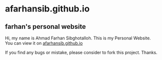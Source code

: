 # afarhansib.github.io
## farhan's personal website

Hi, my name is Ahmad Farhan Sibghotalloh. This is my Personal Website. You can view it on [afarhansib.github.io](https://afarhansib.github.io)

If you find any bugs or mistake, please consider to fork this project. Thanks.
